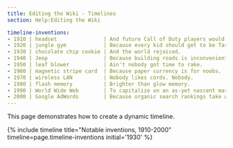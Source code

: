 ```yaml
---
title: Editing the Wiki - Timelines
section: Help:Editing the Wiki

timeline-inventions:
- 1910 | headset               | And future Call of Duty players would thank them.
- 1920 | jungle gym            | Because every kid should get to be Tarzan for a day.
- 1930 | chocolate chip cookie | And the world rejoiced.
- 1940 | Jeep                  | Because building roads is inconvenient.
- 1950 | leaf blower           | Ain't nobody got time to rake.
- 1960 | magnetic stripe card  | Because paper currency is for noobs.
- 1970 | wireless LAN          | Nobody likes cords. Nobody.
- 1980 | flash memory          | Brighter than glow memory.
- 1990 | World Wide Web        | To capitalize on an as-yet nascent market for cat photos.
- 2000 | Google AdWords        | Because organic search rankings take work.
---
```


This page demonstrates how to create a dynamic timeline.

{% include timeline title="Notable inventions, 1910-2000" timeline=page.timeline-inventions initial='1930' %}
